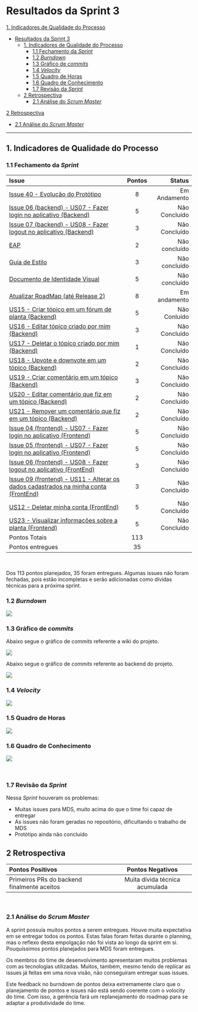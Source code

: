 # Resultados da Sprint 3

[1. Indicadores de Qualidade do Processo](#1-indicadores-de-qualidade-do-processo)

- [Resultados da Sprint 3](#resultados-da-sprint-3)
  - [1. Indicadores de Qualidade do Processo](#1-indicadores-de-qualidade-do-processo)
    - [1.1 Fechamento da _Sprint_](#11-fechamento-da-sprint)
    - [1.2 _Burndown_](#12-burndown)
    - [1.3 Gráfico de _commits_](#13-gráfico-de-commits)
    - [1.4 _Velocity_](#14-velocity)
    - [1.5 Quadro de Horas](#15-quadro-de-horas)
    - [1.6 Quadro de Conhecimento](#16-quadro-de-conhecimento)
    - [1.7 Revisão da _Sprint_](#17-revisão-da-sprint)
  - [2 Retrospectiva](#2-retrospectiva)
    - [2.1 Análise do _Scrum Master_](#21-análise-do-scrum-master)

[2 Retrospectiva](#2-retrospectiva)

- [2.1 Análise do _Scrum Master_](#21-análise-do-scrum-master)

---

## 1. Indicadores de Qualidade do Processo

### 1.1 Fechamento da _Sprint_

| Issue                                                                                                   | Pontos |        Status |
| :------------------------------------------------------------------------------------------------------ | :----: | ------------: |
| [Issue 40 - Evolução do Protótipo](wiki/issues/40)                                                      |   8    |  Em Andamento |
| [Issue 06 (backend) - US07 - Fazer login no aplicativo (Backend)](FrontEnd/issues/6)                    |   5    | Não Concluído |
| [Issue 07 (backend) - US08 - Fazer logout no aplicativo (Backend)](BackEnd/issues/7)                    |   3    | Não Concluído |
| [EAP](#)                                                                                                |   2    | Não concluído |
| [Guia de Estilo](#)                                                                                     |   3    | Não concluído |
| [Documento de Identidade Visual](#)                                                                     |   5    | Não concluído |
| [Atualizar RoadMap (até Release 2)](#)                                                                  |   8    |  Em andamento |
| [US15 - Criar tópico em um fórum de planta (Backend)](#)                                                |   5    |  Não Conluído |
| [US16 - Editar tópico criado por mim (Backend)](#)                                                      |   3    | Não Concluído |
| [US17 - Deletar o tópico criado por mim (Backend)](#)                                                   |   1    | Não Concluído |
| [US18 - Upvote e downvote em um tópico (Backend)](#)                                                    |   2    | Não Concluído |
| [US19 - Criar comentário em um tópico (Backend)](#)                                                     |   3    | Não Concluído |
| [US20 - Editar comentário que fiz em um tópico (Backend)](#)                                            |   2    | Não Concluído |
| [US21 - Remover um comentário que fiz em um tópico (Backend)](#)                                        |   2    | Não Concluído |
| [Issue 04 (frontend) - US07 - Fazer login no aplicativo (Frontend)](FrontEnd/issues/6)                  |   5    | Não Concluído |
| [Issue 05 (frontend) - US07 - Fazer login no aplicativo (Frontend)](FrontEnd/issues/6)                  |   5    | Não Concluído |
| [Issue 06 (frontend) - US08 - Fazer logout no aplicativo (FrontEnd)](FrontEnd/issues/6)                 |   3    | Não Concluído |
| [Issue 09 (frontend) - US11 - Alterar os dados cadastrados na minha conta (FrontEnd)](BackEnd/issues/9) |   3    | Não Concluído |
| [US12 - Deletar minha conta (FrontEnd)](FrontEnd/issues/7)                                              |   5    | Não Concluído |
| [US23 - Visualizar informações sobre a planta (Frontend)](FrontEnd/issues/8)                            |   5    | Não Concluído |
| Pontos Totais                                                                                           |  113   |               |
| Pontos entregues                                                                                        |   35   |               |

<br/>

Dos 113 pontos planejados, 35 foram entregues. Algumas issues não foram fechadas, pois estão incompletas e serão adicionadas como dívidas técnicas para a próxima sprint.

### 1.2 _Burndown_

![](img/burndown_sprint3.png)

### 1.3 Gráfico de _commits_

Abaixo segue o gráfico de _commits_ referente a wiki do projeto.

![](img/commits_wiki.png)

Abaixo segue o gráfico de _commits_ referente ao backend do projeto.

![](img/commits_back.png)

### 1.4 _Velocity_

![](img/velocity.png)

### 1.5 Quadro de Horas

![](img/hours.jpg)

### 1.6 Quadro de Conhecimento

![](img/knowledge_box.png)

<br>

### 1.7 Revisão da _Sprint_

Nessa _Sprint_ houveram os problemas:

- Muitas issues para MDS, muito acima do que o time foi capaz de entregar
- As issues não foram geradas no repositório, dificultando o trabalho de MDS
- Protótipo ainda não concluído

## 2 Retrospectiva

| Pontos Positivos                            |        Pontos Negativos        |
| :------------------------------------------ | :----------------------------: |
| Primeiros PRs do backend finalmente aceitos | Muita dívida técnica acumulada |

<br>

### 2.1 Análise do _Scrum Master_

A sprint possuía muitos pontos a serem entregues. Houve muita expectativa em se entregar todos os pontos. Estas falas foram feitas durante o planning, mas o reflexo desta empolgação não foi vista ao longo da sprint em si. Pouquíssimos pontos planejados para MDS foram entregues.

Os membros do time de desenvolvimento apresentaram muitos problemas com as tecnologias utilizadas. Muitos, também, mesmo tendo de replicar as issues já feitas em uma nova visão, não conseguiram entregar suas issues.

Este feedback no burndown de pontos deixa extremamente claro que o planejamento de pontos e issues não está sendo coerente com o volocity do time. Com isso, a gerência fará um replanejamento do roadmap para se adaptar a produtividade do time.
